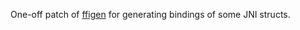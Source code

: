 One-off patch of [ffigen](https://github.com/dart-lang/ffigen) for generating bindings of some JNI structs.
